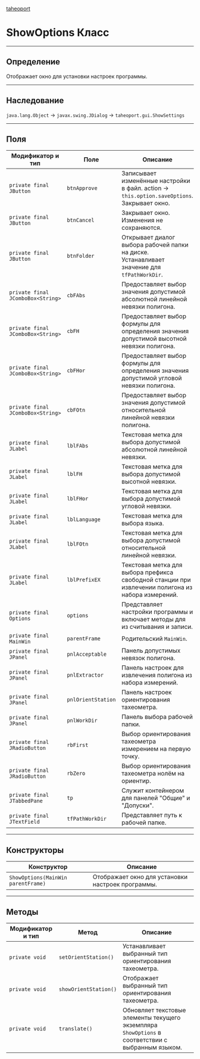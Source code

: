 
[taheoport](https://github.com/AndrewNizovkin/Taheoport/blob/main/README.md)

# ShowOptions Класс

---

## Определение

Отображает окно для установки настроек программы.

---

## Наследование

`java.lang.Object` -> `javax.swing.JDialog` -> `taheoport.gui.ShowSettings`

---

## Поля

Модификатор и тип | Поле | Описание
--- | ---|---
`private final JButton` | `btnApprove` | Записывает изменённые настройки в файл. action -> `this.option.saveOptions`. Закрывает окно.
`private final JButton` | `btnCancel` | Закрывает окно. Изменения не сохраняются.
`private final JButton` | `btnFolder` | Открывает диалог выбора рабочей папки на диске. Устанавливает значение для `tfPathWorkDir`.
`private final JComboBox<String>` | `cbFAbs` | Предоставляет выбор значения допустимой абсолютной линейной невязки полигона.
`private final JComboBox<String>` | `cbFH` | Предоставляет выбор формулы для определения значения допустимой высотной невязки полигона.
`private final JComboBox<String>` | `cbFHor` | Предоставляет выбор формулы для определения значения допустимой угловой невязки полигона.
`private final JComboBox<String>` | `cbFOtn` | Предоставляет выбор значения допустимой относительной линейной невязки полигона.
`private final JLabel` | `lblFAbs` | Текстовая метка для выбора допустимой абсолютной линейной невязки.
`private final JLabel` | `lblFH` | Текстовая метка для выбора допустимой высотной невязки.
`private final JLabel` | `lblFHor` | Текстовая метка для выбора допустимой угловой невязки.
`private final JLabel` | `lblLanguage` | Текстовая метка для выбора языка.
`private final JLabel` | `lblFOtn` | Текстовая метка для выбора допустимой относительной линейной невязки.
`private final JLabel` | `lblPrefixEX` | Текстовая метка для выбора префикса свободной станции при извлечении полигона из набора измерений.
`private final Options` | `options` | Представляет настройки программы и включает методы для из считывания и записи.
`private final MainWin` | `parentFrame` | Родительский `MainWin`.
`private final JPanel` | `pnlAcceptable` | Панель допустимых невязок полигона.
`private final JPanel` | `pnlExtractor` | Панель настроек для извлечения полигона из набора измерений.
`private final JPanel` | `pnlOrientStation` | Панель настроек ориентирования тахеометра.
`private final JPanel` | `pnlWorkDir` | Панель выбора рабочей папки.
`private final JRadioButton` | `rbFirst` | Выбор ориентирования тахеометра измерением на первую точку.
`private final JRadioButton` | `rbZero` | Выбор ориентирования тахеометра нолём на ориентир.
`private final JTabbedPane` | `tp` | Служит контейнером для панелей "Общие" и "Допуски".
`private final JTextField` | `tfPathWorkDir` | Представляет путь к рабочей папке.

---

## Конструкторы

Конструктор | Описание
--- | ---
`ShowOptions(MainWin parentFrame)` | Отображает окно для установки настроек программы.

---

## Методы

Модификатор и тип | Метод | Описание
--- | --- | ---
`private void` | `setOrientStation()` | Устанавливает выбранный тип ориентирования тахеометра.
`private void` | `showOrientStation()` | Отображает выбранный тип ориентирования тахеометра.
`private void` | `translate()` | Обновляет текстовые элементы текущего экземпляра `ShowOptions` в соответствии с выбранным языком.
